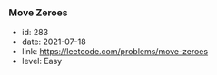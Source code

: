 ### Move Zeroes

* id: 283
* date: 2021-07-18
* link: https://leetcode.com/problems/move-zeroes
* level: Easy
